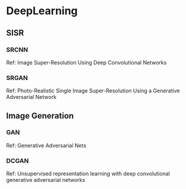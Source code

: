 # DeepLearning
## SISR
### SRCNN
Ref: Image Super-Resolution Using Deep Convolutional Networks
### SRGAN
Ref: Photo-Realistic Single Image Super-Resolution Using a Generative Adversarial Network
## Image Generation
### GAN
Ref: Generative Adversarial Nets
### DCGAN
Ref: Unsupervised representation learning with deep convolutional generative adversarial networks
